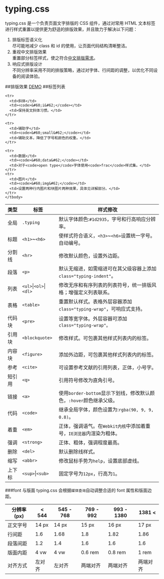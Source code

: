 # typing.css
typing.css 是一个负责页面文字排版的 CSS 组件，通过对常用 HTML 文本标签进行样式重置以提供更为舒适的排版效果，并且致力于解决以下问题：
  1. 排版标签语义化  
    尽可能地减少 class 和 id 的使用，让页面代码结构清晰整洁。
  2. 重视中文排版效果  
    重置部分标签样式，使之符合[中文排版需求](https://www.w3.org/TR/2015/WD-clreq-20150723/)。
  3. 响应式排版设计  
    不同分辨率采用不同的排版策略，通过对字体、行间距的调整，以优化不同设备的阅读体验。

##排版效果
  [DEMO](https://www.wizard67.com/demo/typing-css/)
##标签列表
<table>
	<thead>
	<tr>
	  <th>类型</th>
	  <th>标签</th>
	  <th>样式修改</th>
	</tr>
	</thead>
	<tbody>
	<tr>
		<td>全局</td>
		<td><code>.typing</code></td>
		<td>默认字体颜色:<code>#1d2935</code>，字号和行高响应分辨率。</td>
	</tr>
	<tr>
	  <td>标题</td>
	  <td><code>&#60;h1&#62;</code>~<code>&#60;h6&#62;</code></td>
	  <td>使样式符合语义，<code>&#60;h3&#62;</code>~<code>&#60;h6&#62;</code>设置统一字号。自动编号。</td>
	</tr>
	<tr>
		<td>分割线</td>
		<td><code>&#60;hr&#62;</code></td>
		<td>修改默认颜色，设置外边距。</td>
	</tr>
	<tr>
		<td>段落</td>
		<td><code>&#60;p&#62;</code></td>
		<td>默认无缩进，如需缩进可在其父级容器上添加<code>class="typing-indent"</code>。</td>
	</tr>
	<tr>
	  <td>列表</td>
	  <td><code>&#60;ul&#62;</code>|<code>&#60;ol&#62;</code>|<code>&#60;dl&#62;</code></td>
	  <td>修改无序和有序列表的列表符号，统一排版风格；增强定义列表联系。</td>
	</tr>
	<tr>
	  <td>表格</td>
	  <td><code>&#60;table&#62;</code></td>
	  <td>重置默认样式。表格外层容器添加<code>class="typing-wrap"</code>，可响应式支持。</td>
	</tr>
	<tr>
	  <td>代码块</td>
	  <td><code>&#60;pre&#62;</code></td>
	  <td>设置等宽字体。外层容器可添加<code>class="typing-wrap"。</td>
	</tr>
	<tr>
	  <td>引用块</td>
	  <td><code>&#60;blockquote&#62;</code></td>
	  <td>修改样式。可包裹其他样式列表内的标签。</td>
	</tr>
	<tr>
	  <td>内容块</td>
	  <td><code>&#60;figure&#62;</code></td>
	  <td>添加外边距，可包裹其他样式列表内的标签。</td>
	</tr>
	<tr>
	  <td>参考</td>
	  <td><code>&#60;cite&#62;</code></td>
	  <td>可设置参考文献的引用列表，正体，小号字。</td>
	</tr>
	<tr>
	  <td>短引用</td>
	  <td><code>&#60;q&#62;</code></td>
	  <td>引用符号修改为直角引号。</td>
	</tr>
	<tr>
		<td>链接</td>
		<td><code>&#60;a&#62;</code></td>
		<td>使用<code>border-bottom</code>显示下划线，修改默认颜色，<code>:hover</code>颜色继承父级。</td>
	</tr>
	<tr>
		<td>代码</td>
		<td><code>&#60;code&#62;</code></td>
		<td>继承全局字体，颜色设置为:<code>rgba(90, 9, 9, 0.8)</code>。</td>
	</tr>
	<tr>
	  <td>着重</td>
	  <td><code>&#60;em&#62;</code></td>
	  <td>正体，强调语气。在<code>Webkit内核</code>中添加着重号，<code>IE浏览器</code>内渲染为粗体。</td>
	</tr>
	<tr>
	  <td>强调</td>
	  <td><code>&#60;strong&#62;</code></td>
	  <td>正体、粗体，强调程度最高。</td>
	</tr>
	<tr>
	  <td>删除</td>
	  <td><code>&#60;del&#62;</code></td>
	  <td>默认删除线样式。</td>
	</tr>
	<tr>
	  <td>缩写</td>
	  <td><code>&#60;abbr&#62;</code></td>
	  <td>修改鼠标手势为<code>help</code>，设置底部虚线。</td>
	</tr>
	<tr>
	  <td>上下标</td>
	  <td><code>&#60;sup&#62;</code>|<code>&#60;sub&#62;</code></td>
	  <td>固定字号为<code>12px</code>，行高为<code>1</code>。</td>
	</tr>

	<tr>
	  <td>斜体</td>
	  <td><code>&#60;i&#62;</code></td>
	  <td>保持英文斜体习惯。</td>
	</tr>

	<tr>
	  <td>辅助字</td>
	  <td><code>&#60;small&#62;</code></td>
	  <td>辅助文本，降低了字号和颜色的权重。</td>
	</tr>

	<tr>
	  <td>数据</td>
	  <td><code>&#60;data&#62;</code></td>
	  <td>对于<code>open type</code>字体使用<code>frac</code>样式集。</td>
	</tr>
	<tr>
	  <td>图片</td>
	  <td><code>&#60;img&#62;</code></td>
	  <td>设置两种行内图片和块图片两种效果，具体见详解部分。</td>
	</tr>
	</tbody>
</table>
###font 与版面
typing.css 会根据<code>媒体查询</code>自动调整合适的 font 属性和版面边距。  
<table>
	<thead>
		<tr>
			<th>分辨率 (px)</th>
			<th>&#60; 544</th>
			<th>545 - 768</th>
			<th>769 - 992</th>
			<th>993 - 1380</th>
			<th>1381 &#60;</th>
		</tr>
	</thead>
	<tbody>
		<tr>
			<td>正文字号</td>
			<td>14 px</td>
			<td>14 px</td>
			<td>15 px</td>
			<td>16 px</td>
			<td>17 px</td>
		</tr>
		<tr>
			<td>行间距</td>
			<td>1.6</td>
			<td>1.68</td>
			<td>1.8</td>
			<td>1.82</td>
			<td>1.86</td>
		</tr>
		<tr>
			<td>段落间距</td>
			<td>1.2</td>
			<td>1.4</td>
			<td>1.6</td>
			<td>1.6</td>
			<td>1.6</td>
		</tr>
		<tr>
			<td>版面内距</td>
			<td>4 vw</td>
			<td>4 vw</td>
			<td>0.6 rem</td>
			<td>0.8 rem</td>
			<td>1 rem</td>
		</tr>
		<tr>
			<td>对齐方式</td>
			<td>左对齐</td>
			<td>左对齐</td>
			<td>两端对齐</td>
			<td>两端对齐</td>
			<td>两端对齐</td>
		</tr>
	</tbody>
</table>


